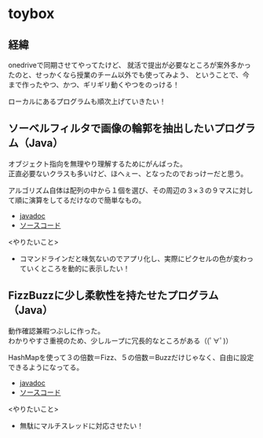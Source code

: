 # toybox
## 経緯
onedriveで同期させてやってたけど、
就活で提出が必要なところが案外多かったのと、せっかくなら授業のチーム以外でも使ってみよう、
ということで、今まで作ったやつ、かつ、ギリギリ動くやつをのっける！  

ローカルにあるプログラムも順次上げていきたい！

## ソーベルフィルタで画像の輪郭を抽出したいプログラム（Java）
オブジェクト指向を無理やり理解するためにがんばった。  
正直必要ないクラスも多いけど、ほへぇー、となったのでおっけーだと思う。  
  
アルゴリズム自体は配列の中から１個を選び、その周辺の３×３の９マスに対して順に演算をしてるだけなので簡単なもの。
　　
- [javadoc](https://mossan0706.github.io/toybox/image_exchange/javadoc/image_exchange/module-summary.html)  
- [ソースコード](https://github.com/mossan0706/toybox/tree/main/image_exchange/src/package1)  

<やりたいこと>
- コマンドラインだと味気ないのでアプリ化し、実際にピクセルの色が変わっていくところを動的に表示したい！
  
  
## FizzBuzzに少し柔軟性を持たせたプログラム（Java）
動作確認兼暇つぶしに作った。  
わかりやすさ重視のため、少しループに冗長的なところがある（(ﾟ∀ﾟ)）  
  
HashMapを使って３の倍数＝Fizz、５の倍数＝Buzzだけじゃなく、自由に設定できるようになってる。  
  
- [javadoc](https://mossan0706.github.io/toybox/java%E3%81%AE%E3%81%94%E3%81%A1%E3%82%83%E3%81%94%E3%81%A1%E3%82%83%E3%83%A1%E3%83%A2/%E5%8B%95%E4%BD%9C%E7%A2%BA%E8%AA%8D%E7%94%A8/Test/doc/main.html)
- [ソースコード](https://github.com/mossan0706/toybox/tree/main/java%E3%81%AE%E3%81%94%E3%81%A1%E3%82%83%E3%81%94%E3%81%A1%E3%82%83%E3%83%A1%E3%83%A2/%E5%8B%95%E4%BD%9C%E7%A2%BA%E8%AA%8D%E7%94%A8/Test/src)  

<やりたいこと>
- 無駄にマルチスレッドに対応させたい！

